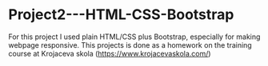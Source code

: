 # Project2---HTML-CSS-Bootstrap
For this project I used plain HTML/CSS plus Bootstrap, especially for making webpage responsive. This projects is done as a homework on the training course at Krojaceva skola (https://www.krojacevaskola.com/)
